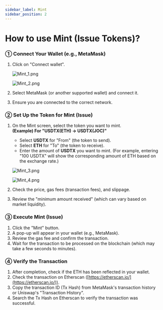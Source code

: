 ```yaml
---
sidebar_label: Mint
sidebar_position: 2
---
```


# How to use Mint (Issue Tokens)?

### **① Connect Your Wallet (e.g., MetaMask)**

1. Click on "Connect wallet".
    
    ![Mint_1.png](/img/docs/Mint_1.png)
    
    ![Mint_2.png](/img/docs/Mint_2.png)
    
2. Select MetaMask (or another supported wallet) and connect it.
3. Ensure you are connected to the correct network.

### **② Set Up the Token for Mint (Issue)**

1. On the Mint screen, select the token you want to mint.  
   **(Example) For "USDTX(ETH) → USDTX(JOC)"**  
   - Select **USDTX** for "From" (the token to send).  
   - Select **ETH** for "To" (the token to receive).  
   - Enter the amount of **USDTX** you want to mint. (For example, entering "100 USDTX" will show the corresponding amount of ETH based on the exchange rate.)
    
    ![Mint_3.png](/img/docs/Mint_3.png)

    ![Mint_4.png](/img/docs/Mint_4.png)
        
2. Check the price, gas fees (transaction fees), and slippage.  
3. Review the "minimum amount received" (which can vary based on market liquidity).

### **③ Execute Mint (Issue)**

1. Click the "Mint" button.  
2. A pop-up will appear in your wallet (e.g., MetaMask).  
3. Review the gas fee and confirm the transaction.  
4. Wait for the transaction to be processed on the blockchain (which may take a few seconds to minutes).

### **④ Verify the Transaction**

1. After completion, check if the ETH has been reflected in your wallet.  
2. Check the transaction on Etherscan ([https://etherscan.io/](https://etherscan.io/)).  
3. Copy the transaction ID (Tx Hash) from MetaMask's transaction history or Uniswap's "Transaction History".  
4. Search the Tx Hash on Etherscan to verify the transaction was successful.

